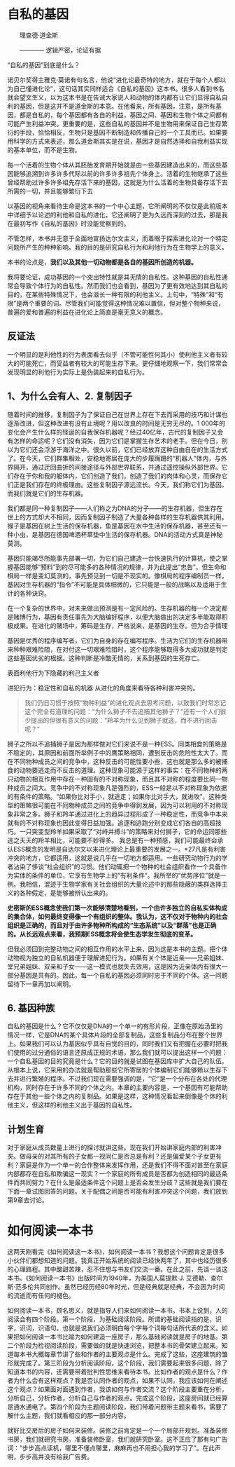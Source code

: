 # 自私的基因

&emsp;&emsp;理查德·道金斯

&emsp;&emsp;———— 逻辑严密，论证有据

“自私的基因”到底是什么？

诺贝尔奖得主雅克·莫诺有句名言，他说“进化论最奇特的地方，就在于每个人都以为自己懂进化论”，这句话其实同样适合《自私的基因》这本书。很多人看到书名就会望文生义，以为这本书是在告诫大家说人和动物的体内都有让它们显得自私自利的基因，但是这并不是道金斯的本意。在他看来，所有基因，注意，是所有基因，都是自私的，每个基因都有各自的利益，基因之间、基因和生物个体之间都有可能产生利益冲突。更重要的是，这些自私的基因并不是生物用来保证自己生存繁衍的手段，恰恰相反，生物只是基因不断制造和传播自己的一个工具而已。如果要用科学的方式来表述，那么道金斯其实是在说，基因才是自然选择和自我利益实现的基本单位，而不是生物。


每一个活着的生物个体从其胚胎发育期开始就是由一些基因建造出来的，而这些基因能够追溯到许多许多代际以前的许多许多祖先个体身上。活着的生物继承了这些曾经帮助过许多许多祖先存活下来的基因，这就是为什么活着的生物具备存活下去所需的一切，并且能够繁衍下去


以基因的视角来看待生命是这本书的一个中心主题，它所阐明的不仅仅是此前版本中详细予以论述的利他和自私的进化，它还阐明了更为久远而深刻的过去，那是我在最初写作《自私的基因》时没能觉察到的。

不管怎样，本书并无意于全面地宣扬达尔文主义，而着眼于探索进化论对一个特定问题所产生的种种影响。我的目的是研究自私行为和利他行为在生物学上的意义。

本书的论点是，**我们以及其他一切动物都是各自的基因所创造的机器。** 

我将要论证，成功基因的一个突出特性就是其无情的自私性。这种基因的自私性通常会导致个体行为的自私性。然而我们也会看到，基因为了更有效地达到其自私的目的，在某些特殊情况下，也会滋长一种有限的利他主义。上句中，“特殊”和“有限”是两个重要的词。尽管我们可能觉得这种情况难以置信，但对整个物种来说，普遍的爱和普遍的利益在进化论上简直是毫无意义的概念。

## 反证法
一个明显的是利他性的行为表面看去似乎（不管可能性何其小）使利他主义者有较大的可能死亡，而受益者有较大的可能生存下来。更仔细地观察一下，我们常常会发现明显的利他行为实际上是伪装起来的自私行为。


## 1、为什么会有人、2. 复制因子

随着时间的推移，复制因子为了保证自己在世界上存在下去而采用的技巧和计谋也逐渐改进，但这种改进有没有止境呢？用以改良的时间是无穷无尽的。1 000年的变化会产生什么样的怪诞的自我保存机器呢？经过40亿年，古代的复制因子又会有怎样的命运呢？它们没有消失，因为它们是掌握生存艺术的老手。但在今日，别以为它们还会浮游于海洋之中。很久以前，它们已经放弃这种自由自在的生活方式了。在今天，它们群集相处，安稳地寄居在庞大的步履蹒跚的“机器人”体内，与外界隔开，通过迂回曲折的间接途径与外部世界联系，并通过遥控操纵外部世界。它们存在于你和我的躯体内，它们创造了我们，创造了我们的肉体和心灵，而保存它们正是我们存在的终极理由。这些复制因子源远流长。今天，我们称它们为基因，而我们就是它们的生存机器。

我们都是同一种复制因子——人们称之为DNA的分子——的生存机器，但生存在世上的方式却大不相同，因而复制因子制造了大量各种各样的生存机器供其利用。猴子是基因在树上生活的保存机器，鱼是基因在水中生活的保存机器，甚至还有一种小虫，是基因在德国啤酒杯草垫中生活的保存机器。DNA的活动方式真是神秘莫测。

基因只能竭尽所能事先部署一切，为它们自己建造一台快速执行的计算机，使之掌握基因能够“预料”到的尽可能多的各种情况的规律，并为此提出“忠告”。但生命和棋局一样是变幻莫测的，事先预见到一切是不现实的。像棋局的程序编制员一样，基因对生存机器的“指令”不可能是具体细微的，它只能是一般的战略以及适用于生计的各种诀窍。

在一个复杂的世界中，对未来做出预测是有一定风险的。生存机器的每一个决定都是赌博行为，基因有责任事先为大脑编好程序，以便大脑做出的决定多半能取得积极成果。在进化的赌场中，筹码是生存，严格说来，是基因的生存。但为合乎情理

基因是优秀的程序编写者，它们为自身的存在编写程序。生活为它们的生存机器带来种种艰难险阻，在对付这一切艰难险阻时，这个程序能够取得多大成功就是判定这些基因优劣的根据。这种判断是冷酷无情的，关系到基因的生死存亡。

表面利他行为下隐藏的利己主义者

进犯行为：稳定性和自私的机器
从进化的角度来看待各种利害冲突的。

> 我们仍旧习惯于按照“物种利益”的进化观点去思考问题，以致我们时常忘记这个完全有道理的问题：“为什么狮子不去追捕其他狮子？”还有一个人们很少提出的但很有意义的问题：“羚羊为什么见到狮子就逃，而不进行回击呢？”

狮子之所以不追捕狮子是因为那样做对它们来说不是一种ESS。同类相食的策略是不稳定的，其原因和前面所举例子中的鹰策略相同，遭到反击的危险性太大了。而在不同物种成员之间的竞争中，这种反击的可能性要小些，这也就是那么多的被捕食的动物要逃走而不反击的道理。这种现象可能源于这样的事实：在不同物种的两只动物的相互作用中存在一种固有的不对称现象，而且其不对称的程度要比同一物种成员之间大。竞争中的不对称现象凡是强烈的，ESS一般是以不对称现象为依据的有条件的策略。“如果你比对手小，就逃走；如果你比对手大，就进攻”，这种类型的策略很可能在不同物种成员之间的竞争中得到发展，因为可以利用的不对称现象非常之多。狮子和羚羊通过进化上的趋异过程形成了一种稳定性，而竞争中本来就有的不对称现象也因此变得日益加强。追逐和逃跑分别变成它们各自的高超技巧。一只突变型羚羊如果采取了“对峙并搏斗”的策略来对付狮子，它的命运同那些逃之夭夭的羚羊相比，可能要不妙得多。
我总是有一种预感，我们可能最终会承认ESS概念的发明是自达尔文以来进化理论上最重要的发展之一。*27凡是有利害冲突的地方，它都适用，这就是说几乎在一切地方都适用。一些研究动物行为的学者沾染了侈谈“社会组织”的习惯。他们动辄把一个物种的社会组织看作一个具备作为实体的条件的单位，它享有生物学上的“有利条件”。我所举的“优势序位”就是一例。我相信，混迹于生物学家有关社会组织的大量论述中的那些隐蔽的类群选择主义的各种假定，是能够被辨认出来的。

**史密斯的ESS概念使我们第一次能够清楚地看到，一个由许多独立的自私实体构成的集合体，如何最终变得像一个有组织的整体。我认为，这不仅对于物种内的社会组织是正确的，而且对于由许多物种所构成的“生态系统”以及“群落”也是正确的。从长远观点来看，我预期ESS概念将会使生态学发生彻底的变革。** 


但我必须回到完整动物之间的相互作用的水平上来，因为这是本书的主题。把个体动物视为独立的自私机器便于理解进犯行为。如果有关个体是近亲——兄弟姐妹、堂兄弟姐妹、双亲和子女——这一模式也就失去效用，这是因为近亲体内有很大一部分基因是共有的。因此，每一个自私的基因必须同时忠于不同的个体。这一问题留待下一章再加以阐明。


## 6. 基因种族

自私的基因是什么？它不仅仅是DNA的一个单一的有形片段，正像在原始汤里的情况一样，它是DNA的某个具体片段的全部复制品，这些复制品分布在整个世界上。如果我们可以认为基因似乎具有自觉的目的，同时我们又有把握在必要时把我们使用的过分通俗的语言还原成正规的术语，那么我们就可以提出这样一个问题：一个自私基因的目的究竟是什么？它的目的就是试图在基因库中扩大自己的队伍。从根本上说，它采用的办法就是帮助那些它所寄居的个体编制它们能够赖以生存下去并进行繁殖的程序。不过我们现在需要强调的是，“它”是一个分布在各处的代理机构，同时存在于许多不同的个体之内。本章的主要内容是，一个基因有可能帮助存在于其他一些个体之内的复制品。如果是这样，这种情况看起来倒像是个体的利他主义，但这样的利他主义出于基因的自私性。


## 计划生育

对于家庭从成员数量上进行的探讨就讲这些。现在我们开始讲家庭内部的利害冲突。做母亲的对其所有的子女都一视同仁是否总是有利？还是偏爱某个子女更有利？家庭是作为一个单一的合作整体来发挥作用，还是我们不得不面对甚至在家庭内部都存在自私和欺骗这一现实？一个家庭的所有成员是否都为创造相同的最适条件而共同努力？在什么是最适条件这个问题上是否会发生分歧？这些就是我们要在下面一章试图回答的问题。关于配偶之间是否可能有利害冲突这个问题，我们放到第9章去讨论。


# 如何阅读一本书

这两天刚看完《如何阅读这一本书》，如何阅读一本书？我想这个问题肯定是很多小伙伴们都想知道的问题。我真正开始系统的阅读已经快两年了，其中也经历很多的心理路程。其中酸甜苦辣，忍不住想与书友们交流一番。在此之前，先谈一谈这本书。《如何阅读一本书》出版时间为1940年，为美国人莫提默·J. 艾德勒、查尔斯·范多伦共同创作。虽然已经历经80年时光，但是经典就是经典，不会因为时间的流逝而有任何的褪色。


如何阅读一本书，顾名思义，就是指导人们来如何阅读一本书。书本上说到，人的阅读会有四个阶段。第一个阶段，为基础阅读阶段。所谓的基础阅读指的是，识字，识词，识语句。也就是说我们必须明白每个字每个词每句话所代表的含义。如果把如何阅读一本书比喻为如何建造一座房子，那么基础阅读就是房子的地基。第二个阶段为检视阅读阶段，需要做的就是快速浏览，把整本书的骨架建立起来。知道每本书大概每章节讲了些和作者的主要观点是什么。完成了这些，这座建筑的雏形就完成了。第三阶段为分析阅读阶段，这个阶段，我们需要起来很多问题，除了知道本书的内容，还需要带着批判性思维来看待本书。比如作者的观点是什么？作者为什么会有这样观点？我是否认同作者的观点，如果不认同，我应该如何在阐述这个观点？如果面对面遇到作者，我该如何与作者交流？这个阶段主要重在分析，分析自己，分析作者，分析自己与作者的观点。完成这个阶段，这座房间就已经算是通水通电了。第四个阶段为主题阅读阶段，我们带着问题带主题来看书，需要了解什么主题，我们就看相应的那一部分内容。

就好比交房后的房子如何来装修。装修之前肯定是一个一个局部开规划。准备装修书房，我们就研究书房。准备装修卧室，我们就研究卧室。这不正应了那有句广告词：“步步高点读机，哪里不懂点哪里，麻麻再也不用担心我的学习了”。在此声明，步步高并没有给我广告费。


